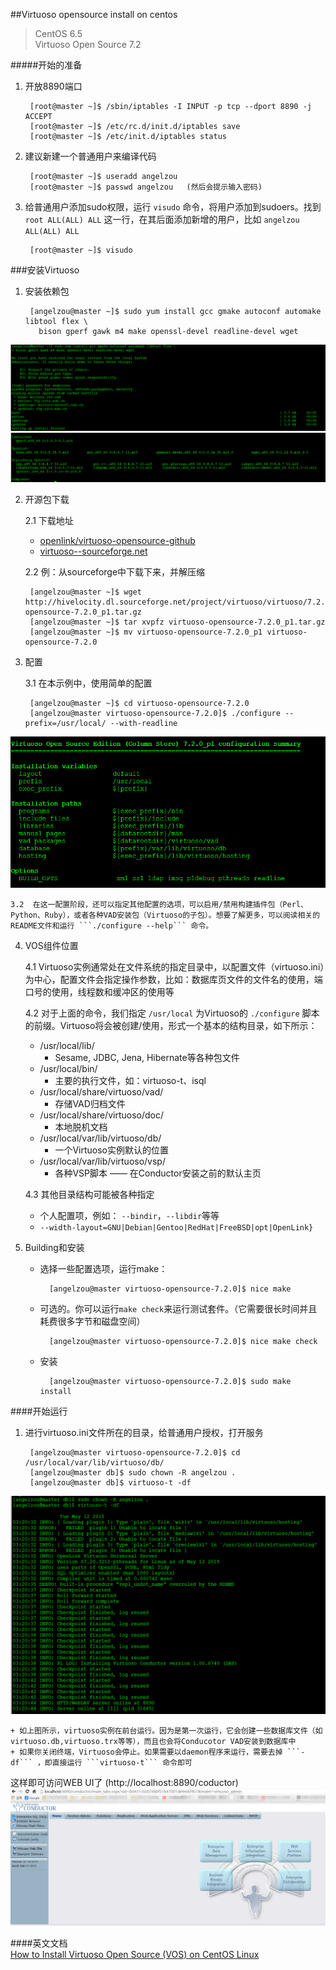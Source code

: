 ##Virtuoso opensource install on centos
> CentOS 6.5  
> Virtuoso Open Source 7.2

#####开始的准备
1. 开放8890端口   

		[root@master ~]$ /sbin/iptables -I INPUT -p tcp --dport 8890 -j ACCEPT 
		[root@master ~]$ /etc/rc.d/init.d/iptables save
		[root@master ~]$ /etc/init.d/iptables status

2. 建议新建一个普通用户来编译代码  

		[root@master ~]$ useradd angelzou
		[root@master ~]$ passwd angelzou   (然后会提示输入密码)

3. 给普通用户添加sudo权限，运行 ```visudo``` 命令，将用户添加到sudoers。找到 ```root ALL(ALL) ALL``` 这一行，在其后面添加新增的用户，比如 ```angelzou ALL(ALL) ALL``` 
		
		[root@master ~]$ visudo

###安装Virtuoso
1. 安装依赖包

		[angelzou@master ~]$ sudo yum install gcc gmake autoconf automake libtool flex \
	      bison gperf gawk m4 make openssl-devel readline-devel wget
![v1.jpg](img/v1.jpg)
![v2.jpg](img/v2.jpg)

2. 开源包下载   

	2.1 下载地址   
	+ [openlink/virtuoso-opensource-github](https://github.com/openlink/virtuoso-opensource)  
	+ [virtuoso--sourceforge.net](http://sourceforge.net/projects/virtuoso/files/virtuoso/)    
	
	2.2 例：从sourceforge中下载下来，并解压缩
 
		[angelzou@master ~]$ wget http://hivelocity.dl.sourceforge.net/project/virtuoso/virtuoso/7.2.0/virtuoso-opensource-7.2.0_p1.tar.gz   
		[angelzou@master ~]$ tar xvpfz virtuoso-opensource-7.2.0_p1.tar.gz  
		[angelzou@master ~]$ mv virtuoso-opensource-7.2.0_p1 virtuoso-opensource-7.2.0     

3. 配置   

	3.1  在本示例中，使用简单的配置   

		[angelzou@master ~]$ cd virtuoso-opensource-7.2.0
		[angelzou@master virtuoso-opensource-7.2.0]$ ./configure --prefix=/usr/local/ --with-readline 
![v3.jpg](img/v3.jpg)  
	
	3.2  在这一配置阶段，还可以指定其他配置的选项，可以启用/禁用构建插件包（Perl、Python、Ruby），或者各种VAD安装包（Virtuoso的子包）。想要了解更多，可以阅读相关的README文件和运行 ```./configure --help``` 命令。    

4. VOS组件位置   

	4.1  Virtuoso实例通常处在文件系统的指定目录中，以配置文件（virtuoso.ini）为中心，配置文件会指定操作参数，比如：数据库页文件的文件名的使用，端口号的使用，线程数和缓冲区的使用等  

	4.2  对于上面的命令，我们指定 ```/usr/local``` 为Virtuoso的 ```./configure``` 脚本的前缀。Virtuoso将会被创建/使用，形式一个基本的结构目录，如下所示：
	+ /usr/local/lib/   
		+ Sesame, JDBC, Jena, Hibernate等各种包文件
	+ /usr/local/bin/   
		+ 主要的执行文件，如：virtuoso-t、isql
	+ /usr/local/share/virtuoso/vad/   
		+ 存储VAD归档文件
	+ /usr/local/share/virtuoso/doc/    
		+ 本地脱机文档
	+ /usr/local/var/lib/virtuoso/db/  
		+ 一个Virtuoso实例默认的位置
	+ /usr/local/var/lib/virtuoso/vsp/   
		+ 各种VSP脚本 —— 在Conductor安装之前的默认主页

	4.3 其他目录结构可能被各种指定    
	+ 个人配置项，例如： ```--bindir```，```--libdir```等等
	+ ```--width-layout=GNU|Debian|Gentoo|RedHat|FreeBSD|opt|OpenLink}```   

5. Building和安装
	+ 选择一些配置选项，运行make：
			
			[angelzou@master virtuoso-opensource-7.2.0]$ nice make
	+ 可选的。你可以运行```make check```来运行测试套件。（它需要很长时间并且耗费很多字节和磁盘空间）  
			
			[angelzou@master virtuoso-opensource-7.2.0]$ nice make check
	+ 安装
			
			[angelzou@master virtuoso-opensource-7.2.0]$ sudo make install


####开始运行
1. 进行virtuoso.ini文件所在的目录，给普通用户授权，打开服务
		
		[angelzou@master virtuoso-opensource-7.2.0]$ cd /usr/local/var/lib/virtuoso/db/
		[angelzou@master db]$ sudo chown -R angelzou .
		[angelzou@master db]$ virtuoso-t -df
![v5.jpg](img/v5.jpg)
  
	+ 如上图所示，virtuoso实例在前台运行。因为是第一次运行，它会创建一些数据库文件（如virtuoso.db,virtuoso.trx等等），而且也会将Conducotor VAD安装到数据库中
	+ 如果你关闭终端，Virtuoso会停止。如果需要以daemon程序来运行，需要去掉 ```-df``` ，即直接运行 ```virtuoso-t``` 命令即可      
	

这样即可访问WEB UI了 (http://localhost:8890/coductor)
![virtuoso-main.jpg](img/virtuoso-main.jpg)    
    
    

####英文文档   
[How to Install Virtuoso Open Source (VOS) on CentOS Linux](http://virtuoso.openlinksw.com/dataspace/doc/dav/wiki/Main/VOSCentosNotes)